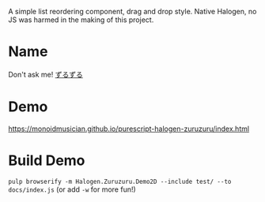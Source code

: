 A simple list reordering component, drag and drop style. Native Halogen, no JS
was harmed in the making of this project.

# Name
Don't ask me! [ずるずる](https://en.wiktionary.org/wiki/%E3%81%9A%E3%82%8B%E3%81%9A%E3%82%8B#Japanese)

# Demo
https://monoidmusician.github.io/purescript-halogen-zuruzuru/index.html

# Build Demo
```pulp browserify -m Halogen.Zuruzuru.Demo2D --include test/ --to docs/index.js```
(or add `-w` for more fun!)
